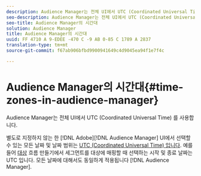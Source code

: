 ```yaml
---
description: Audience Manager는 전체 UI에서 UTC (Coordinated Universal Time) 를 사용합니다.
seo-description: Audience Manager는 전체 UI에서 UTC (Coordinated Universal Time) 를 사용합니다.
seo-title: Audience Manager의 시간대
solution: Audience Manager
title: Audience Manager의 시간대
uuid: FF 4710 A 9-EDEE -470 C -9 AB 0-85 C 1789 A 2837
translation-type: tm+mt
source-git-commit: f67ab906bfbd9900941649c4d9045ea94f1e7f4c

---
```



# Audience Manager의 시간대{#time-zones-in-audience-manager}

Audience Manager는 전체 UI에서 UTC (Coordinated Universal Time) 를 사용합니다.

별도로 지정하지 않는 한 [!DNL Adobe][!DNL Audience Manager] UI에서 선택할 수 있는 모든 날짜 및 날짜 범위는 [UTC (Coordinated Universal Time) 입니다](https://www.timeanddate.com/worldclock/timezone/utc). 예를 들어 [대상](../features/destinations/create-cookie-destination.md#segments-mapping) 흐름 만들기에서 세그먼트를 대상에 매핑할 때 선택하는 시작 및 종료 날짜는 UTC 입니다. 모든 날짜에 대해서도 동일하게 적용됩니다 [!DNL Audience Manager].
